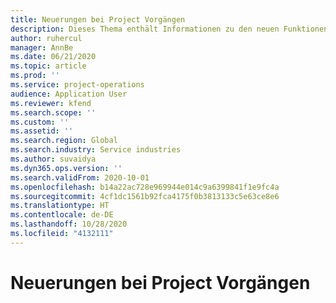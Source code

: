```yaml
---
title: Neuerungen bei Project Vorgängen
description: Dieses Thema enthält Informationen zu den neuen Funktionen und Funktionalitäten in Microsoft Dynamics 365 Project Vorgängen.
author: ruhercul
manager: AnnBe
ms.date: 06/21/2020
ms.topic: article
ms.prod: ''
ms.service: project-operations
audience: Application User
ms.reviewer: kfend
ms.search.scope: ''
ms.custom: ''
ms.assetid: ''
ms.search.region: Global
ms.search.industry: Service industries
ms.author: suvaidya
ms.dyn365.ops.version: ''
ms.search.validFrom: 2020-10-01
ms.openlocfilehash: b14a22ac728e969944e014c9a6399841f1e9fc4a
ms.sourcegitcommit: 4cf1dc1561b92fca4175f0b3813133c5e63ce8e6
ms.translationtype: HT
ms.contentlocale: de-DE
ms.lasthandoff: 10/28/2020
ms.locfileid: "4132111"
---
```

# <a name="whats-new-in-project-operations"></a>Neuerungen bei Project Vorgängen
